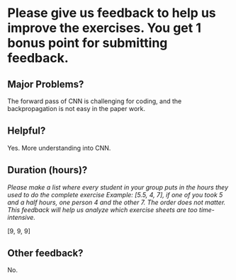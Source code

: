 # Please give us feedback to help us improve the exercises. You get 1 bonus point for submitting feedback.

## Major Problems?
The forward pass of CNN is challenging for coding, and the backpropagation is not easy in the paper work.


## Helpful?
Yes. More understanding into CNN.


## Duration (hours)?

_Please make a list where every student in your group puts in the hours they used to do the complete exercise_
_Example: [5.5, 4, 7], if one of you took 5 and a half hours, one person 4 and the other 7. The order does not matter._
_This feedback will help us analyze which exercise sheets are too time-intensive._

[9, 9, 9]

## Other feedback?
No.


